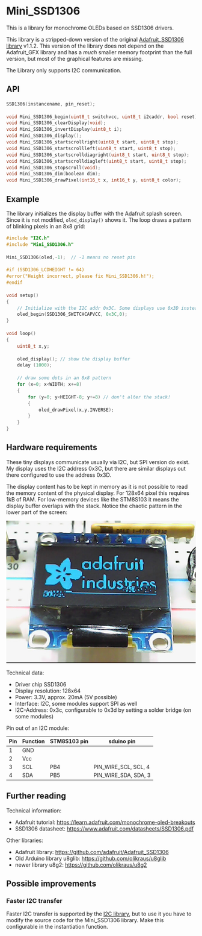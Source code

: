 # Mini_SSD1306

This is a library for monochrome OLEDs based on SSD1306 drivers.

This library is a stripped-down version of the original
[Adafruit_SSD1306 library](https://github.com/adafruit/Adafruit_SSD1306)
v1.1.2.
This version of the library does not depend on the Adafruit_GFX library and
has a _much_ smaller memory footprint than the full version, but most of the
graphical features are missing.

The Library only supports I2C communication.



## API

```c
SSD1306(instancename, pin_reset);

void Mini_SSD1306_begin(uint8_t switchvcc, uint8_t i2caddr, bool reset);
void Mini_SSD1306_clearDisplay(void);
void Mini_SSD1306_invertDisplay(uint8_t i);
void Mini_SSD1306_display();
void Mini_SSD1306_startscrollright(uint8_t start, uint8_t stop);
void Mini_SSD1306_startscrollleft(uint8_t start, uint8_t stop);
void Mini_SSD1306_startscrolldiagright(uint8_t start, uint8_t stop);
void Mini_SSD1306_startscrolldiagleft(uint8_t start, uint8_t stop);
void Mini_SSD1306_stopscroll(void);
void Mini_SSD1306_dim(boolean dim);
void Mini_SSD1306_drawPixel(int16_t x, int16_t y, uint8_t color);
```



## Example

The library initializes the display buffer with the Adafruit splash screen.
Since it is not modified, `oled_display()` shows it. The loop draws a
pattern of blinking pixels in an 8x8 grid:

```c
#include "I2C.h"
#include "Mini_SSD1306.h"

Mini_SSD1306(oled,-1);	// -1 means no reset pin

#if (SSD1306_LCDHEIGHT != 64)
#error("Height incorrect, please fix Mini_SSD1306.h!");
#endif

void setup()
{
	// Initialize with the I2C addr 0x3C. Some displays use 0x3D instead.
	oled_begin(SSD1306_SWITCHCAPVCC, 0x3C,0);
}

void loop()
{
	uint8_t x,y;

	oled_display();	// show the display buffer
	delay (1000);

	// draw some dots in an 8x8 pattern
	for (x=0; x<WIDTH; x+=8)
	{
		for (y=0; y<HEIGHT-8; y+=8)	// don't alter the stack!
		{
			oled_drawPixel(x,y,INVERSE);
		}
	}
}
```


## Hardware requirements

These tiny displays communicate usually via I2C, but SPI version do exist.
My display uses the I2C address 0x3C, but there are similar displays out
there configured to use the address 0x3D.

The display content has to be kept in memory as it is not possible to read
the memory content of the physical display. For 128x64 pixel this requires
1kB of RAM. For low-memory devices like the STM8S103 it means the display
buffer overlaps with the stack. Notice the chaotic pattern in the lower part
of the screen:

![My 0.96" OLED display](oled-ssd1306.jpg)

Technical data:
  * Driver chip SSD1306
  * Display resolution: 128x64
  * Power: 3.3V, approx. 20mA (5V possible)
  * Interface: I2C, some modules support SPI as well
  * I2C-Address: 0x3c, configurable to 0x3d by setting a solder bridge (on
    some modules)

Pin out of an I2C module:

Pin	|Function|STM8S103 pin	|sduino pin
---	|-------|-------------	|----------
1	|GND	|		|
2	|Vcc	|		|
3	|SCL	|PB4		|PIN_WIRE_SCL, SCL, 4
4	|SDA	|PB5		|PIN_WIRE_SDA, SDA, 3


## Further reading

Technical information:
  * Adafruit tutorial: https://learn.adafruit.com/monochrome-oled-breakouts
  * SSD1306 datasheet: https://www.adafruit.com/datasheets/SSD1306.pdf

Other libraries:
  * Adafruit library: https://github.com/adafruit/Adafruit_SSD1306
  * Old Arduino library u8glib: https://github.com/olikraus/u8glib
  * newer library u8g2: https://github.com/olikraus/u8g2


## Possible improvements

### Faster I2C transfer

Faster I2C transfer is supported by the [I2C library](I2C.md), but to use
it you have to modify the source code for the Mini_SSD1306 library. Make
this configurable in the instantiation function.
